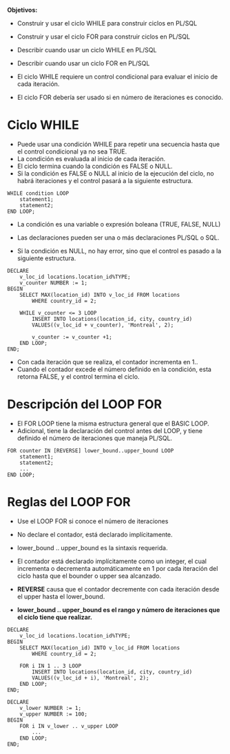 
**Objetivos:**

- Construir y usar el ciclo WHILE para construir ciclos en PL/SQL
- Construir y usar el ciclo FOR para construir ciclos en PL/SQL
- Describir cuando usar un ciclo WHILE en PL/SQL
- Describir cuando usar un ciclo FOR en PL/SQL

- El ciclo WHILE requiere un control condicional para evaluar el inicio de cada iteración.
- El ciclo FOR debería ser usado si en número de iteraciones es conocido.

# Ciclo WHILE

- Puede usar una condición WHILE para repetir una secuencia hasta que el control condicional ya no sea TRUE.
- La condición es evaluada al inicio de cada iteración.
- El ciclo termina cuando la condición es FALSE o NULL.
- Si la condición es FALSE o NULL al inicio de la ejecución del ciclo, no habrá iteraciones y el control pasará a la siguiente estructura.

```
WHILE condition LOOP
	statement1;
	statement2;
END LOOP;
```

- La condición es una variable o expresión boleana (TRUE, FALSE, NULL)
- Las declaraciones pueden ser una o más declaraciones PL/SQL o SQL.

- Si la condición es NULL, no hay error, sino que el control es pasado a la siguiente estructura.

```
DECLARE
	v_loc_id locations.location_id%TYPE;
	v_counter NUMBER := 1;
BEGIN
	SELECT MAX(location_id) INTO v_loc_id FROM locations
		WHERE country_id = 2;

	WHILE v_counter <= 3 LOOP
		INSERT INTO locations(location_id, city, country_id)
		VALUES((v_loc_id + v_counter), 'Montreal', 2);

		v_counter := v_counter +1;
	END LOOP;
END;
```

- Con cada iteración que se realiza, el contador incrementa en 1..
- Cuando el contador excede el número definido en la condición, esta retorna FALSE, y el control termina el ciclo.

# Descripción del LOOP FOR

- El FOR LOOP tiene la misma estructura general que el BASIC LOOP.
- Adicional, tiene la declaración del control antes del LOOP, y tiene definido el número de iteraciones que maneja PL/SQL.

```
FOR counter IN [REVERSE] lower_bound..upper_bound LOOP
	statement1;
	statement2;
	...
END LOOP;
```

# Reglas del LOOP FOR

- Use el LOOP FOR si conoce el número de iteraciones
- No declare el contador, está declarado implícitamente.
- lower_bound .. upper_bound es la sintaxis requerida.

- El contador está declarado implícitamente como un integer, el cual incrementa o decrementa automáticamente en 1 por cada iteración del ciclo hasta que el bounder o upper sea alcanzado.
- **REVERSE** causa que el contador decremente con cada iteración desde el upper hasta el lower_bound.
- **lower_bound .. upper_bound es el rango y número de iteraciones que el ciclo tiene que realizar.**

```
DECLARE
	v_loc_id locations.location_id%TYPE;
BEGIN
	SELECT MAX(location_id) INTO v_loc_id FROM locations
		WHERE country_id = 2;

    FOR i IN 1 .. 3 LOOP
		INSERT INTO locations(location_id, city, country_id)
		VALUES((v_loc_id + i), 'Montreal', 2);
    END LOOP;
END;
```

```
DECLARE
	v_lower NUMBER := 1;
	v_upper NUMBER := 100;
BEGIN
	FOR i IN v_lower .. v_upper LOOP
		...
	END LOOP;
END;
```
























